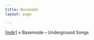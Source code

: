```yaml
---
title: Basemode
layout: page

---
```

<a href="https://cloud.mail.ru/public/0a91a2d9025f/Basemode" target="_blank">[indir]</a>  »  Basemode &#8211; Underground Songs